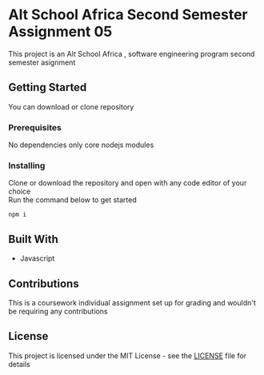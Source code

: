 # Alt School Africa Second Semester Assignment 05

This project is an Alt School Africa , software engineering program second semester asignment

## Getting Started

You can download or clone repository

### Prerequisites

No dependencies only core nodejs modules 

### Installing

Clone or download the repository and open with any code editor of your choice\
Run the command below to get started

```
npm i
```

## Built With

* Javascript

## Contributions
This is a coursework individual assignment set up for grading and wouldn't be requiring any contributions

## License
This project is licensed under the MIT License - see the [LICENSE](LICENSE) file for details

